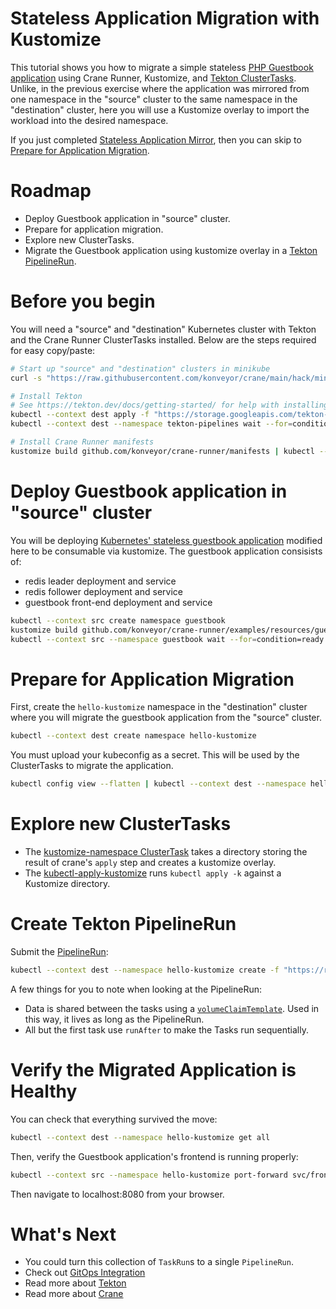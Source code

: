 Stateless Application Migration with Kustomize
==============================================

This tutorial shows you how to migrate a simple stateless
[PHP Guestbook application](https://kubernetes.io/docs/tutorials/stateless-application/guestbook/)
using Crane Runner, Kustomize, and
[Tekton ClusterTasks](https://tekton.dev/docs/pipelines/tasks/#task-vs-clustertask).
Unlike, in the previous exercise where the application was mirrored from one
namespace in the "source" cluster to the same namespace in the "destination"
cluster, here you will use a Kustomize overlay to import the workload into
the desired namespace.

If you just completed [Stateless Application Mirror](../001_stateless-app-mirror/),
then you can skip to
[Prepare for Application Migration](#prepare-for-application-migration).

# Roadmap

* Deploy Guestbook application in "source" cluster.
* Prepare for application migration.
* Explore new ClusterTasks.
* Migrate the Guestbook application using kustomize overlay in a
    [Tekton PipelineRun](https://tekton.dev/docs/pipelines/pipelineruns/).

# Before you begin

You will need a "source" and "destination" Kubernetes cluster with Tekton and
the Crane Runner ClusterTasks installed. Below are the steps required for easy
copy/paste:

```bash
# Start up "source" and "destination" clusters in minikube
curl -s "https://raw.githubusercontent.com/konveyor/crane/main/hack/minikube-clusters-start.sh" | bash

# Install Tekton
# See https://tekton.dev/docs/getting-started/ for help with installing Tekton
kubectl --context dest apply -f "https://storage.googleapis.com/tekton-releases/pipeline/latest/release.yaml"
kubectl --context dest --namespace tekton-pipelines wait --for=condition=ready pod --selector=app.kubernetes.io/component=controller --timeout=180s

# Install Crane Runner manifests
kustomize build github.com/konveyor/crane-runner/manifests | kubectl --context dest apply -f -
```

# Deploy Guestbook application in "source" cluster

You will be deploying
[Kubernetes' stateless guestbook application](https://kubernetes.io/docs/tutorials/stateless-application/guestbook/)
modified here to be consumable via kustomize.
The guestbook application consisists of:

* redis leader deployment and service
* redis follower deployment and service
* guestbook front-end deployment and service


```bash
kubectl --context src create namespace guestbook
kustomize build github.com/konveyor/crane-runner/examples/resources/guestbook | kubectl --context src --namespace guestbook apply -f -
kubectl --context src --namespace guestbook wait --for=condition=ready pod --selector=app=guestbook --timeout=180s
```

# Prepare for Application Migration

First, create the `hello-kustomize` namespace in the "destination" cluster
where you will migrate the guestbook application from the "source" cluster.

```bash
kubectl --context dest create namespace hello-kustomize
```

You must upload your kubeconfig as a secret. This will be used by the
ClusterTasks to migrate the application.

```bash
kubectl config view --flatten | kubectl --context dest --namespace hello-kustomize create secret generic kubeconfig --from-file=config=/dev/stdin
```

# Explore new ClusterTasks

* The [kustomize-namespace ClusterTask](/manifests/clustertasks/kustomize-namespace.yaml)
    takes a directory storing the result of crane's `apply` step and creates a
    kustomize overlay.
* The [kubectl-apply-kustomize](/manifests/clustertasks/kubectl-apply-kustomize.yaml)
    runs `kubectl apply -k` against a Kustomize directory.

# Create Tekton PipelineRun

Submit the [PipelineRun](/examples/002_stateless-app-migration-with-kustomize/pipelinerun.yaml):

```bash
kubectl --context dest --namespace hello-kustomize create -f "https://raw.githubusercontent.com/konveyor/crane-runner/main/examples/002_stateless-app-migration-with-kustomize/pipelinerun.yaml"
```

A few things for you to note when looking at the PipelineRun:

* Data is shared between the tasks using a
    [`volumeClaimTemplate`](https://tekton.dev/docs/pipelines/workspaces/#volumeclaimtemplate).
    Used in this way, it lives as long as the PipelineRun.
* All but the first task use `runAfter` to make the Tasks run sequentially.

# Verify the Migrated Application is Healthy

You can check that everything survived the move:

```bash
kubectl --context dest --namespace hello-kustomize get all
```

Then, verify the Guestbook application's frontend is running properly:

```bash
kubectl --context src --namespace hello-kustomize port-forward svc/frontend 8080:80
```

Then navigate to localhost:8080 from your browser.

# What's Next

* You could turn this collection of `TaskRun`s to a single `PipelineRun`.
* Check out [GitOps Integration](../003_gitops-integration/README.md)
* Read more about [Tekton](https://tekton.dev/docs/getting-started/)
* Read more about [Crane](https://github.com/konveyor/crane)
